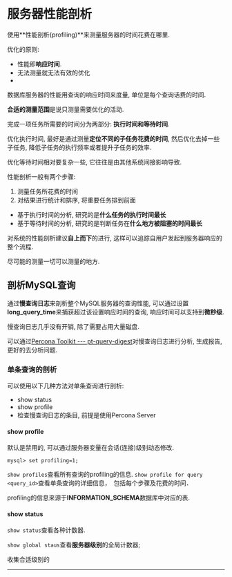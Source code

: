 # 服务器性能剖析

使用**性能剖析(profiling)**来测量服务器的时间花费在哪里.

优化的原则:

- 性能即**响应时间**.
- 无法测量就无法有效的优化
- 

数据库服务器的性能用查询的响应时间来度量, 单位是每个查询话费的时间.

**合适的测量范围**是说只测量需要优化的活动.

完成一项任务所需要的时间分为两部分: **执行时间和等待时间**.

优化执行时间, 最好是通过测量**定位不同的子任务花费的时间**, 
然后优化去掉一些子任务, 降低子任务的执行频率或者提升子任务的效率.

优化等待时间相对要复杂一些, 它往往是由其他系统间接影响导致.

性能剖析一般有两个步骤:

1. 测量任务所花费的时间
2. 对结果进行统计和排序, 将重要任务排到前面


- 基于执行时间的分析, 研究的是**什么任务的执行时间最长**
- 基于等待时间的分析, 研究的是判断任务在**什么地方被阻塞的时间最长**

对系统的性能剖析建议**自上而下**的进行, 这样可以追踪自用户发起到服务器响应的整个流程.

尽可能的测量一切可以测量的地方.

## 剖析MySQL查询

通过**慢查询日志**来剖析整个MySQL服务器的查询性能, 
可以通过设置**long_query_time**来捕获超过该设置响应时间的查询, 
响应时间可以支持到**微秒级**.

慢查询日志几乎没有开销, 除了需要占用大量磁盘.

可以通过[Percona Toolkit --- pt-query-digest][]对慢查询日志进行分析, 生成报告, 更好的去分析问题.

### 单条查询的剖析

可以使用以下几种方法对单条查询进行剖析:

- show status
- show profile
- 检查慢查询日志的条目, 前提是使用Percona Server

#### show profile

默认是禁用的, 可以通过服务器变量在会话(连接)级别动态修改.

```
mysql> set profiling=1;
```

`show profiles`查看所有查询的profiling的信息.
`show profile for query <query_id>`查看单条查询的详细信息，　包括每个步骤及花费的时间．

profiling的信息来源于**INFORMATION_SCHEMA**数据库中对应的表.

#### show status

`show status`查看各种计数器.

`show global staus`查看**服务器级别**的全局计数器;

收集合适级别的


---

[Percona Toolkit --- pt-query-digest]: https://www.percona.com/doc/percona-toolkit/LATEST/pt-query-digest.html
[new relic]: https://newrelic.com/